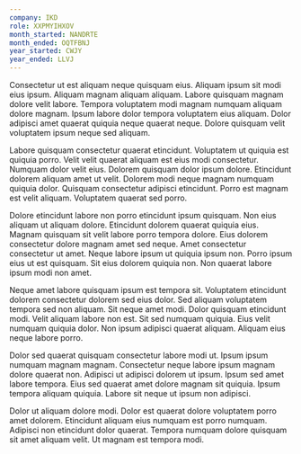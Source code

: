 ```yaml
---
company: IKD
role: XXPMYIHXOV
month_started: NANDRTE
month_ended: OQTFBNJ
year_started: CWJY
year_ended: LLVJ
---
```


Consectetur ut est aliquam neque quisquam eius. Aliquam ipsum sit modi eius ipsum. Aliquam magnam aliquam aliquam. Labore quisquam magnam dolore velit labore. Tempora voluptatem modi magnam numquam aliquam dolore magnam. Ipsum labore dolor tempora voluptatem eius aliquam. Dolor adipisci amet quaerat quiquia neque quaerat neque. Dolore quisquam velit voluptatem ipsum neque sed aliquam.

Labore quisquam consectetur quaerat etincidunt. Voluptatem ut quiquia est quiquia porro. Velit velit quaerat aliquam est eius modi consectetur. Numquam dolor velit eius. Dolorem quisquam dolor ipsum dolore. Etincidunt dolorem aliquam amet ut velit. Dolorem modi neque magnam numquam quiquia dolor. Quisquam consectetur adipisci etincidunt. Porro est magnam est velit aliquam. Voluptatem quaerat sed porro.

Dolore etincidunt labore non porro etincidunt ipsum quisquam. Non eius aliquam ut aliquam dolore. Etincidunt dolorem quaerat quiquia eius. Magnam quisquam sit velit labore porro tempora dolore. Eius dolorem consectetur dolore magnam amet sed neque. Amet consectetur consectetur ut amet. Neque labore ipsum ut quiquia ipsum non. Porro ipsum eius ut est quisquam. Sit eius dolorem quiquia non. Non quaerat labore ipsum modi non amet.

Neque amet labore quisquam ipsum est tempora sit. Voluptatem etincidunt dolorem consectetur dolorem sed eius dolor. Sed aliquam voluptatem tempora sed non aliquam. Sit neque amet modi. Dolor quisquam etincidunt modi. Velit aliquam labore non est. Sit sed numquam quiquia. Eius velit numquam quiquia dolor. Non ipsum adipisci quaerat aliquam. Aliquam eius neque labore porro.

Dolor sed quaerat quisquam consectetur labore modi ut. Ipsum ipsum numquam magnam magnam. Consectetur neque labore ipsum magnam dolore quaerat non. Adipisci ut adipisci dolorem ut ipsum. Ipsum sed amet labore tempora. Eius sed quaerat amet dolore magnam sit quiquia. Ipsum tempora aliquam quiquia. Labore sit neque ut ipsum non adipisci.

Dolor ut aliquam dolore modi. Dolor est quaerat dolore voluptatem porro amet dolorem. Etincidunt aliquam eius numquam est porro numquam. Adipisci non etincidunt dolor quaerat. Tempora numquam dolore quisquam sit amet aliquam velit. Ut magnam est tempora modi.
    